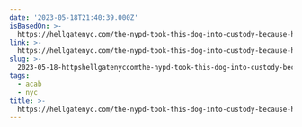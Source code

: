 ```yaml
---
date: '2023-05-18T21:40:39.000Z'
isBasedOn: >-
  https://hellgatenyc.com/the-nypd-took-this-dog-into-custody-because-his-owner-filmed-the-police
link: >-
  https://hellgatenyc.com/the-nypd-took-this-dog-into-custody-because-his-owner-filmed-the-police
slug: >-
  2023-05-18-httpshellgatenyccomthe-nypd-took-this-dog-into-custody-because-his-owner-filmed-the-police
tags:
  - acab
  - nyc
title: >-
  https://hellgatenyc.com/the-nypd-took-this-dog-into-custody-because-his-owner-filmed-the-police
---
```


